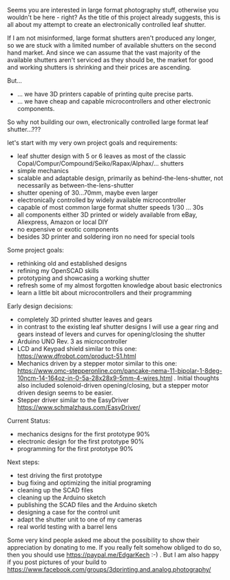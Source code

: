 Seems you are interested in large format photography stuff, otherwise you wouldn't be here - right?
As the title of this project already suggests, this is all about my attempt to create an electronically controlled leaf shutter.

If I am not misinformed, large format shutters aren't produced any longer, so we are stuck with a limited number of available shutters on the second hand market. 
And since we can assume that the vast majority of the available shutters aren't serviced as they should be, the market for good and working shutters is shrinking and their prices are ascending.

But...
- ... we have 3D printers capable of printing quite precise parts.
- ... we have cheap and capable microcontrollers and other electronic components.

So why not building our own, electronically controlled large format leaf shutter...???

let's start with my very own project goals and requirements:
- leaf shutter design with 5 or 6 leaves as most of the classic Copal/Compur/Compound/Seiko/Rapax/Alphax/... shutters
- simple mechanics
- scalable and adaptable design, primarily as behind-the-lens-shutter, not necessarily as between-the-lens-shutter
- shutter opening of 30...70mm, maybe even larger
- electronically controlled by widely available microcontroller
- capable of most common large format shutter speeds 1/30 ... 30s
- all components either 3D printed or widely available from eBay, Aliexpress, Amazon or local DIY
- no expensive or exotic components
- besides 3D printer and soldering iron no need for special tools

Some project goals:
- rethinking old and established designs
- refining my OpenSCAD skills
- prototyping and showcasing a working shutter
- refresh some of my almost forgotten knowledge about basic electronics
- learn a little bit about microcontrollers and their programming

Early design decisions:
- completely 3D printed shutter leaves and gears
- in contrast to the existing leaf shutter designs I will use a gear ring and gears instead of levers and curves for opening/closing the shutter
- Arduino UNO Rev. 3 as microcontroller
- LCD and Keypad shield similar to this one: https://www.dfrobot.com/product-51.html
- Mechanics driven by a stepper motor similar to this one: https://www.omc-stepperonline.com/pancake-nema-11-bipolar-1-8deg-10ncm-14-164oz-in-0-5a-28x28x9-5mm-4-wires.html . Initial thoughts also included solenoid-driven opening/closing, but a stepper motor driven design seems to be easier. 
- Stepper driver similar to the EasyDriver https://www.schmalzhaus.com/EasyDriver/ 

Current Status:
- mechanics designs for the first prototype 90%
- electronic design for the first prototype 90%
- programming for the first prototype 90%

Next steps:
- test driving the first prototype
- bug fixing and optimizing the initial programing
- cleaning up the SCAD files
- cleaning up the Arduino sketch
- publishing the SCAD files and the Arduino sketch
- designing a case for the control unit
- adapt the shutter unit to one of my cameras
- real world testing with a barrel lens

Some very kind people asked me about the possibility to show their appreciation by donating to me.
If you really felt somehow obliged to do so, then you should use https://paypal.me/EdgarKech :-) .
But I am also happy if you post pictures of your build to https://www.facebook.com/groups/3dprinting.and.analog.photography/


